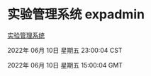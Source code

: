 # 实验管理系统 expadmin
[实验管理系统](http://59.174.27.195:56808/expadmin-782313d2-e1b1-4ea7-932e-3a55e6a1a4d0/)

2022年 06月 10日 星期五 23:00:04 CST

2022年 06月 10日 星期五 15:00:04 GMT
